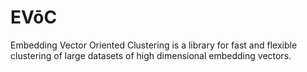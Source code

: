 # EVōC

Embedding Vector Oriented Clustering is a library for fast and flexible clustering of large datasets of high dimensional embedding vectors. 
